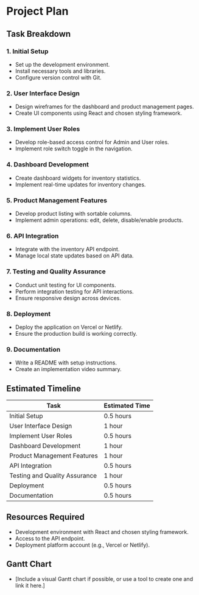 # Project Plan

## Task Breakdown

### 1. Initial Setup
- Set up the development environment.
- Install necessary tools and libraries.
- Configure version control with Git.

### 2. User Interface Design
- Design wireframes for the dashboard and product management pages.
- Create UI components using React and chosen styling framework.

### 3. Implement User Roles
- Develop role-based access control for Admin and User roles.
- Implement role switch toggle in the navigation.

### 4. Dashboard Development
- Create dashboard widgets for inventory statistics.
- Implement real-time updates for inventory changes.

### 5. Product Management Features
- Develop product listing with sortable columns.
- Implement admin operations: edit, delete, disable/enable products.

### 6. API Integration
- Integrate with the inventory API endpoint.
- Manage local state updates based on API data.

### 7. Testing and Quality Assurance
- Conduct unit testing for UI components.
- Perform integration testing for API interactions.
- Ensure responsive design across devices.

### 8. Deployment
- Deploy the application on Vercel or Netlify.
- Ensure the production build is working correctly.

### 9. Documentation
- Write a README with setup instructions.
- Create an implementation video summary.

## Estimated Timeline

| Task                          | Estimated Time |
|-------------------------------|----------------|
| Initial Setup                 | 0.5 hours      |
| User Interface Design         | 1 hour         |
| Implement User Roles          | 0.5 hours      |
| Dashboard Development         | 1 hour         |
| Product Management Features   | 1 hour         |
| API Integration               | 0.5 hours      |
| Testing and Quality Assurance | 1 hour         |
| Deployment                    | 0.5 hours      |
| Documentation                 | 0.5 hours      |

## Resources Required
- Development environment with React and chosen styling framework.
- Access to the API endpoint.
- Deployment platform account (e.g., Vercel or Netlify).

## Gantt Chart
- [Include a visual Gantt chart if possible, or use a tool to create one and link it here.] 